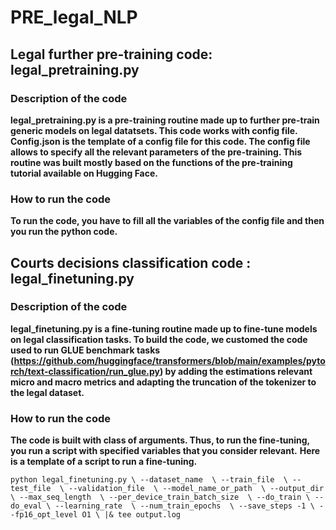 # PRE_legal_NLP

## Legal further pre-training code: legal_pretraining.py

### Description of the code

**legal_pretraining.py is a pre-training routine made up to further pre-train generic models on legal datatsets. This code works with config file. Config.json is the template of a config file for this code. The config file allows to specify all the relevant parameters of the pre-training. This routine was built mostly based on the functions of the pre-training tutorial available on Hugging Face.**

### How to run the code

**To run the code, you have to fill all the variables of the config file and then you run the python code.**


## Courts decisions classification code : legal_finetuning.py

### Description of the code

**legal_finetuning.py is a fine-tuning routine made up to fine-tune models on legal classification tasks. To build the code, we customed the code used to run GLUE benchmark tasks (https://github.com/huggingface/transformers/blob/main/examples/pytorch/text-classification/run_glue.py) by adding the estimations relevant micro and macro metrics and adapting the truncation of the tokenizer to the legal dataset.**

### How to run the code
**The code is built with class of arguments. Thus, to run the fine-tuning, you run a script with specified variables that you consider relevant.**
**Here is a template of a script to run a fine-tuning.**

`python legal_finetuning.py \
                                        --dataset_name  \
                                        --train_file  \
                                        --test_file  \
                                        --validation_file  \
                                        --model_name_or_path  \
                                        --output_dir  \
                                        --max_seq_length  \
                                        --per_device_train_batch_size  \
                                        --do_train \
                                        --do_eval \
                                        --learning_rate  \
                                        --num_train_epochs  \
                                        --save_steps -1 \
                                        --fp16_opt_level O1 \
                                        |& tee output.log`